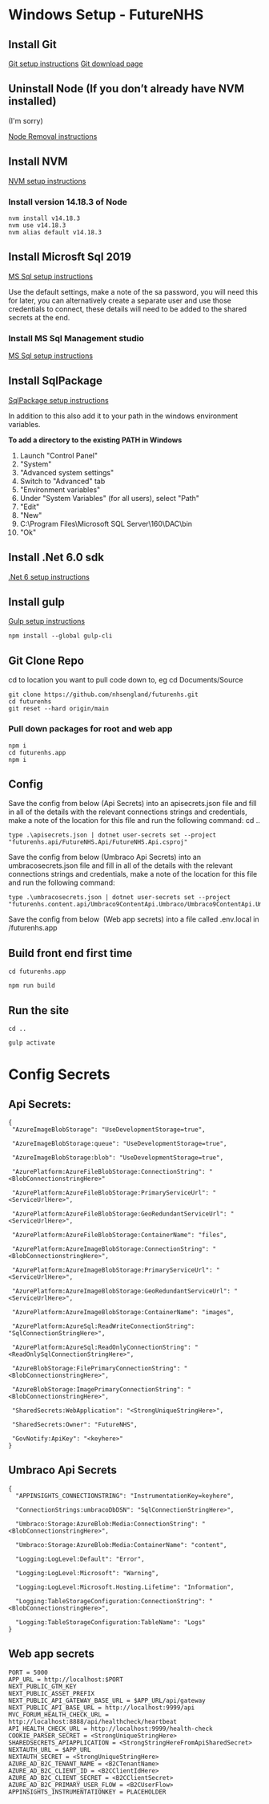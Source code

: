 
# Windows Setup - FutureNHS

## Install Git
[Git setup instructions](https://git-scm.com/book/en/v2/Getting-Started-Installing-Git)
[Git download page](https://git-scm.com/download/win)

## Uninstall Node (If you don’t already have NVM installed)
(I'm sorry)

[Node Removal instructions](https://stackoverflow.com/questions/20711240/how-to-completely-remove-node-js-from-windows)

## Install NVM
[NVM setup instructions](https://docs.microsoft.com/en-us/windows/dev-environment/javascript/nodejs-on-windows)

### Install version 14.18.3 of Node

```
nvm install v14.18.3
nvm use v14.18.3
nvm alias default v14.18.3
```

## Install Microsft Sql 2019
[MS Sql setup instructions](https://www.microsoft.com/en-gb/evalcenter/evaluate-sql-server-2019)

Use the default settings, make a note of the sa password, you will need this for later, you can alternatively create a separate user and use those credentials to connect, these details will need to be added to the shared secrets at the end.

### Install MS Sql Management studio
[MS Sql setup instructions](https://docs.microsoft.com/en-us/sql/ssms/download-sql-server-management-studio-ssms?view=sql-server-ver16)

## Install SqlPackage
[SqlPackage setup instructions](https://docs.microsoft.com/en-us/sql/tools/sqlpackage/sqlpackage-download?view=sql-server-ver16)

In addition to this also add it to your path in the windows environment variables.

**To add a directory to the existing PATH in Windows**

1. Launch "Control Panel"
2. "System"
3. "Advanced system settings"
4. Switch to "Advanced" tab
5. "Environment variables"
6. Under "System Variables" (for all users), select "Path"
7. "Edit"
8. "New"
9. C:\Program Files\Microsoft SQL Server\160\DAC\bin
10. "Ok"

## Install .Net 6.0 sdk
[.Net 6 setup instructions](https://dotnet.microsoft.com/en-us/download/dotnet/6.0)

## Install gulp

[Gulp setup instructions](https://gulpjs.com/docs/en/)

```
npm install --global gulp-cli
```

## Git Clone Repo
cd to location you want to pull code down to, eg cd Documents/Source
```
git clone https://github.com/nhsengland/futurenhs.git
cd futurenhs
git reset --hard origin/main
```

### Pull down packages for root and web app
```
npm i
cd futurenhs.app
npm i
```

## Config 
Save the config from below (Api Secrets) into an apisecrets.json file and fill in all of the details with the relevant connections strings and credentials, make a note of the location for this file and run the following command:
cd ..

```
type .\apisecrets.json | dotnet user-secrets set --project "futurenhs.api/FutureNHS.Api/FutureNHS.Api.csproj"
```

Save the config from below (Umbraco Api Secrets) into an umbracosecrets.json file and fill in all of the details with the relevant connections strings and credentials, make a note of the location for this file and run the following command:

```
type .\umbracosecrets.json | dotnet user-secrets set --project "futurenhs.content.api/Umbraco9ContentApi.Umbraco/Umbraco9ContentApi.Umbraco.csproj"
```

Save the config from below  (Web app secrets) into a file called .env.local in /futurenhs.app

## Build front end first time
```
cd futurenhs.app

npm run build
```

## Run the site

```
cd ..

gulp activate
```

# Config Secrets

## Api Secrets:
```
{
 "AzureImageBlobStorage": "UseDevelopmentStorage=true",

 "AzureImageBlobStorage:queue": "UseDevelopmentStorage=true",

 "AzureImageBlobStorage:blob": "UseDevelopmentStorage=true",

 "AzurePlatform:AzureFileBlobStorage:ConnectionString": "<BlobConnectionstringHere>"

 "AzurePlatform:AzureFileBlobStorage:PrimaryServiceUrl": "<ServiceUrlHere>",

 "AzurePlatform:AzureFileBlobStorage:GeoRedundantServiceUrl": "<ServiceUrlHere>",

 "AzurePlatform:AzureFileBlobStorage:ContainerName": "files",

 "AzurePlatform:AzureImageBlobStorage:ConnectionString": "<BlobConnectionstringHere>",

 "AzurePlatform:AzureImageBlobStorage:PrimaryServiceUrl": "<ServiceUrlHere>",

 "AzurePlatform:AzureImageBlobStorage:GeoRedundantServiceUrl": "<ServiceUrlHere>",

 "AzurePlatform:AzureImageBlobStorage:ContainerName": "images",

 "AzurePlatform:AzureSql:ReadWriteConnectionString": "SqlConnectionStringHere>",

 "AzurePlatform:AzureSql:ReadOnlyConnectionString": "<ReadOnlySqlConnectionStringHere>",

 "AzureBlobStorage:FilePrimaryConnectionString": "<BlobConnectionstringHere>",

 "AzureBlobStorage:ImagePrimaryConnectionString": "<BlobConnectionstringHere>",

 "SharedSecrets:WebApplication": "<StrongUniqueStringHere>",

 "SharedSecrets:Owner": "FutureNHS",

 "GovNotify:ApiKey": "<keyhere>"
}
```

## Umbraco Api Secrets
```
{
  "APPINSIGHTS_CONNECTIONSTRING": "InstrumentationKey=keyhere",

  "ConnectionStrings:umbracoDbDSN": "SqlConnectionStringHere>",

  "Umbraco:Storage:AzureBlob:Media:ConnectionString": "<BlobConnectionstringHere>",

  "Umbraco:Storage:AzureBlob:Media:ContainerName": "content",

  "Logging:LogLevel:Default": "Error",

  "Logging:LogLevel:Microsoft": "Warning",

  "Logging:LogLevel:Microsoft.Hosting.Lifetime": "Information",

  "Logging:TableStorageConfiguration:ConnectionString": "<BlobConnectionstringHere>",

  "Logging:TableStorageConfiguration:TableName": "Logs"
}
```

## Web app secrets

```
PORT = 5000
APP_URL = http://localhost:$PORT
NEXT_PUBLIC_GTM_KEY
NEXT_PUBLIC_ASSET_PREFIX
NEXT_PUBLIC_API_GATEWAY_BASE_URL = $APP_URL/api/gateway
NEXT_PUBLIC_API_BASE_URL = http://localhost:9999/api
MVC_FORUM_HEALTH_CHECK_URL = http://localhost:8888/api/healthcheck/heartbeat
API_HEALTH_CHECK_URL = http://localhost:9999/health-check
COOKIE_PARSER_SECRET = <StrongUniqueStringHere>
SHAREDSECRETS_APIAPPLICATION = <StrongStringHereFromApiSharedSecret>
NEXTAUTH_URL = $APP_URL
NEXTAUTH_SECRET = <StrongUniqueStringHere>
AZURE_AD_B2C_TENANT_NAME = <B2CTenantName>
AZURE_AD_B2C_CLIENT_ID = <B2CClientIdHere>
AZURE_AD_B2C_CLIENT_SECRET = <B2CClientSecret>
AZURE_AD_B2C_PRIMARY_USER_FLOW = <B2CUserFlow>
APPINSIGHTS_INSTRUMENTATIONKEY = PLACEHOLDER
```

